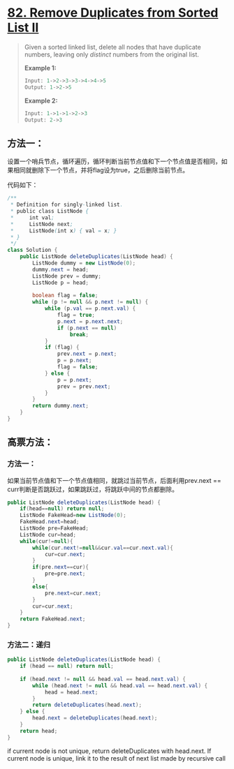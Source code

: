 # [82. Remove Duplicates from Sorted List II][1]

> Given a sorted linked list, delete all nodes that have duplicate numbers, leaving only *distinct* numbers from the original list.
>
> **Example 1:**
>
> ```java
> Input: 1->2->3->3->4->4->5
> Output: 1->2->5
> ```
>
> **Example 2:**
>
> ```java
> Input: 1->1->1->2->3
> Output: 2->3
> ```



## 方法一：

设置一个哨兵节点，循环遍历，循环判断当前节点值和下一个节点值是否相同，如果相同就删除下一个节点，并将flag设为true，之后删除当前节点。



代码如下：

```java
/**
 * Definition for singly-linked list.
 * public class ListNode {
 *     int val;
 *     ListNode next;
 *     ListNode(int x) { val = x; }
 * }
 */
class Solution {
    public ListNode deleteDuplicates(ListNode head) {
        ListNode dummy = new ListNode(0);
        dummy.next = head;
        ListNode prev = dummy;
        ListNode p = head;
        
        boolean flag = false;        
        while (p != null && p.next != null) {
            while (p.val == p.next.val) {
                flag = true;
                p.next = p.next.next;
                if (p.next == null)
                    break;
            }
            if (flag) {
                prev.next = p.next;
                p = p.next;
                flag = false;
            } else {
                p = p.next;
                prev = prev.next;
            }
        }
        return dummy.next;
    }
}
```



## 高票方法：

### 方法一：

如果当前节点值和下一个节点值相同，就跳过当前节点，后面利用prev.next == curr判断是否跳跃过，如果跳跃过，将跳跃中间的节点都删除。

```java
public ListNode deleteDuplicates(ListNode head) {
    if(head==null) return null;
    ListNode FakeHead=new ListNode(0);
    FakeHead.next=head;
    ListNode pre=FakeHead;
    ListNode cur=head;
    while(cur!=null){
        while(cur.next!=null&&cur.val==cur.next.val){
            cur=cur.next;
        }
        if(pre.next==cur){
            pre=pre.next;
        }
        else{
            pre.next=cur.next;
        }
        cur=cur.next;
    }
    return FakeHead.next;
}
```



### 方法二：递归

```java
public ListNode deleteDuplicates(ListNode head) {
    if (head == null) return null;
    
    if (head.next != null && head.val == head.next.val) {
        while (head.next != null && head.val == head.next.val) {
            head = head.next;
        }
        return deleteDuplicates(head.next);
    } else {
        head.next = deleteDuplicates(head.next);
    }
    return head;
}
```

if current node is not unique, return deleteDuplicates with head.next.
If current node is unique, link it to the result of next list made by recursive call





[1]: https://leetcode.com/problems/remove-duplicates-from-sorted-list-ii/